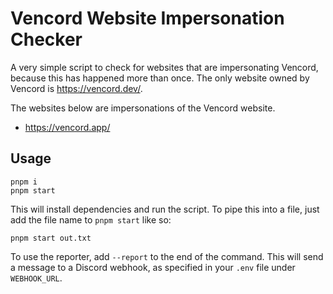 # Vencord Website Impersonation Checker

A very simple script to check for websites that are impersonating Vencord, because this has happened more than once. The only website owned by Vencord is https://vencord.dev/.

The websites below are impersonations of the Vencord website. 

-   https://vencord.app/

## Usage

```
pnpm i
pnpm start
```

This will install dependencies and run the script. To pipe this into a file, just add the file name to `pnpm start` like so:

```
pnpm start out.txt
```

To use the reporter, add `--report` to the end of the command. This will send a message to a Discord webhook, as specified in your `.env` file under `WEBHOOK_URL`.
